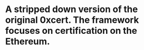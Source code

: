 # A stripped down version of the original 0xcert. The framework focuses on certification on the Ethereum.
